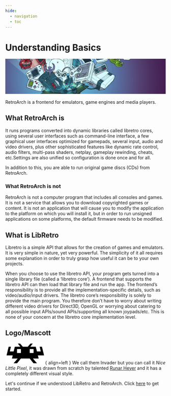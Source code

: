 ```yaml
---
hide:
  - navigation
  - toc
---
```


# Understanding Basics

![banner](../image/start/banner.png)

RetroArch is a frontend for emulators, game engines and media players.

## What RetroArch is

It runs programs converted into dynamic libraries called libretro cores, using several user interfaces such as command-line interface, a few graphical user interfaces optimized for gamepads, several input, audio and video drivers, plus other sophisticated features like dynamic rate control, audio filters, multi-pass shaders, netplay, gameplay rewinding, cheats, etc.Settings are also unified so configuration is done once and for all.

In addition to this, you are able to run original game discs (CDs) from RetroArch.

### What RetroArch is not 

RetroArch is not a computer program that includes all consoles and games. It is not a service that allows you to download copyrighted games or content. It is not an application that will cause you to modify the application to the platform on which you will install it, but in order to run unsigned applications on some platforms, the default firmware needs to be modified.

## What is LibRetro

Libretro is a simple API that allows for the creation of games and emulators. It is very simple in nature, yet very powerful. The simplicity of it all requires some explanation in order to truly grasp how useful it can be to your own projects.

When you choose to use the libretro API, your program gets turned into a single library file (called a ‘libretro core’). A frontend that supports the libretro API can then load that library file and run the app. The frontend’s responsibility is to provide all the implementation-specific details, such as video/audio/input drivers. The libretro core’s responsibility is solely to provide the main program. You therefore don’t have to worry about writing different video drivers for Direct3D, OpenGL or worrying about catering to all possible input APIs/sound APIs/supporting all known joypads/etc. This is none of your concern at the libretro core implementation level.

## Logo/Mascott

![Invader](../image/start/icon.png){ align=left }
We call them Invader but you can call it *Nice Little Pixel*, it was drawn from scratch by talented [Runar Heyer](https://twitter.com/runarheyer) and it has a completely different visual style.

Let's continue if we understood LibRetro and RetroArch. Click [here](installation.md) to get started.
